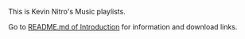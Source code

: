 This is Kevin Nitro's Music playlists.

Go to [README.md of Introduction]() for information and download links.
